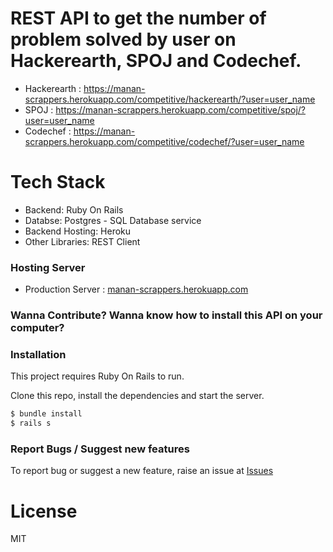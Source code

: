 # REST API to get the number of problem solved by user on Hackerearth, SPOJ and Codechef. 

* Hackerearth : https://manan-scrappers.herokuapp.com/competitive/hackerearth/?user=user_name
* SPOJ : https://manan-scrappers.herokuapp.com/competitive/spoj/?user=user_name
* Codechef : https://manan-scrappers.herokuapp.com/competitive/codechef/?user=user_name

# Tech Stack 

* Backend: Ruby On Rails
* Databse: Postgres - SQL Database service
* Backend Hosting: Heroku
* Other Libraries: REST Client


### Hosting Server

* Production Server : [manan-scrappers.herokuapp.com](https://manan-scrappers.herokuapp.com)

### Wanna Contribute? Wanna know how to install this API on your computer? 

### Installation
This project requires Ruby On Rails to run.

Clone this repo, install the dependencies and start the server.

```sh
$ bundle install
$ rails s
```

### Report Bugs / Suggest new features
To report bug or suggest a new feature, raise an issue at [Issues](https://github.com/Manan-YMCA/Scrappers/issues)

# License

MIT
